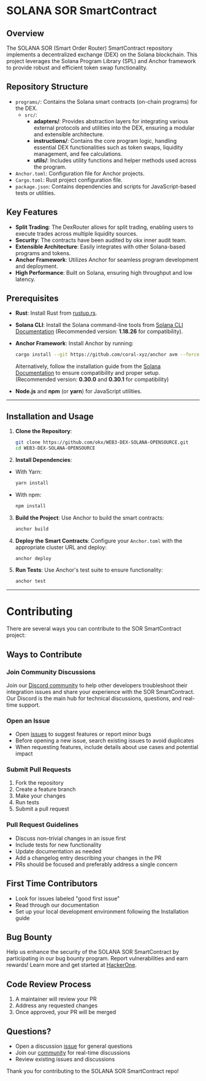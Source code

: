 # SOLANA SOR SmartContract

## Overview

The SOLANA SOR (Smart Order Router) SmartContract repository implements a decentralized exchange (DEX) on the Solana blockchain. This project leverages the Solana Program Library (SPL) and Anchor framework to provide robust and efficient token swap functionality.

## Repository Structure

- `programs/`: Contains the Solana smart contracts (on-chain programs) for the DEX.
  - `src/`:
    - **adapters/**: Provides abstraction layers for integrating various external protocols and utilities into the DEX, ensuring a modular and extensible architecture.
    - **instructions/**: Contains the core program logic, handling essential DEX functionalities such as token swaps, liquidity management, and fee calculations.
    - **utils/**: Includes utility functions and helper methods used across the program.
- `Anchor.toml`: Configuration file for Anchor projects.
- `Cargo.toml`: Rust project configuration file.
- `package.json`: Contains dependencies and scripts for JavaScript-based tests or utilities.

## Key Features

- **Split Trading**: The DexRouter allows for split trading, enabling users to execute trades across multiple liquidity sources.
- **Security**: The contracts have been audited by okx inner audit team.
- **Extensible Architecture**: Easily integrates with other Solana-based programs and tokens.
- **Anchor Framework**: Utilizes Anchor for seamless program development and deployment.
- **High Performance**: Built on Solana, ensuring high throughput and low latency.


## Prerequisites

- **Rust**: Install Rust from [rustup.rs](https://rustup.rs/).
- **Solana CLI**: Install the Solana command-line tools from [Solana CLI Documentation](https://docs.solana.com/cli/install-solana-cli-tools) (Recommended version: **1.18.26** for compatibility).
- **Anchor Framework**: Install Anchor by running:

  ```bash
  cargo install --git https://github.com/coral-xyz/anchor avm --force
  ```

  Alternatively, follow the installation guide from the [Solana Documentation](https://solana.com/docs/intro/installation) to ensure compatibility and proper setup.(Recommended version: **0.30.0** and **0.30.1** for compatibility)
- **Node.js** and **npm** (or **yarn**) for JavaScript utilities.

---

## Installation and Usage

1. **Clone the Repository**:
   ```bash
   git clone https://github.com/okx/WEB3-DEX-SOLANA-OPENSOURCE.git
   cd WEB3-DEX-SOLANA-OPENSOURCE
   ```

2. **Install Dependencies**:
- With Yarn:
  ```bash
  yarn install
  ```

- With npm:
  ```bash
  npm install
  ```

3. **Build the Project**:
   Use Anchor to build the smart contracts:
   ```bash
   anchor build
   ```

4. **Deploy the Smart Contracts**:
   Configure your `Anchor.toml` with the appropriate cluster URL and deploy:
   ```bash
   anchor deploy
   ```

5. **Run Tests**:
   Use Anchor's test suite to ensure functionality:
   ```bash
   anchor test
   ```

---

# Contributing

There are several ways you can contribute to the SOR SmartContract project:

## Ways to Contribute

### Join Community Discussions
Join our [Discord community](https://discord.gg/3N9PHeNn) to help other developers troubleshoot their integration issues and share your experience with the SOR SmartContract. Our Discord is the main hub for technical discussions, questions, and real-time support.

### Open an Issue
- Open [issues](https://github.com/okx/WEB3-DEX-SOLANA-OPENSOURCE/issues) to suggest features or report minor bugs
- Before opening a new issue, search existing issues to avoid duplicates
- When requesting features, include details about use cases and potential impact

### Submit Pull Requests
1. Fork the repository
2. Create a feature branch
3. Make your changes
4. Run tests
5. Submit a pull request

### Pull Request Guidelines
- Discuss non-trivial changes in an issue first
- Include tests for new functionality
- Update documentation as needed
- Add a changelog entry describing your changes in the PR
- PRs should be focused and preferably address a single concern

## First Time Contributors
- Look for issues labeled "good first issue"
- Read through our documentation
- Set up your local development environment following the Installation guide

## Bug Bounty
Help us enhance the security of the SOLANA SOR SmartContract by participating in our bug bounty program. Report vulnerabilities and earn rewards! Learn more and get started at [HackerOne](https://hackerone.com/okg/policy_scopes?type=team).

## Code Review Process
1. A maintainer will review your PR
2. Address any requested changes
3. Once approved, your PR will be merged

## Questions?
- Open a discussion [issue](https://github.com/okx/WEB3-DEX-SOLANA-OPENSOURCE/issues) for general questions
- Join our [community](https://discord.gg/3N9PHeNn) for real-time discussions
- Review existing issues and discussions

Thank you for contributing to the SOLANA SOR SmartContract repo!
